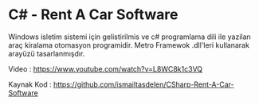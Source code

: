 # C# - Rent A Car Software

Windows isletim sistemi için gelistirilmis ve c# programlama dili ile
yazilan araç kiralama otomasyon programidir. Metro Framewok .dll'leri
kullanarak arayüzü tasarlanmışdır.

Video : https://www.youtube.com/watch?v=L8WC8k1c3VQ

Kaynak Kod : https://github.com/ismailtasdelen/CSharp-Rent-A-Car-Software
